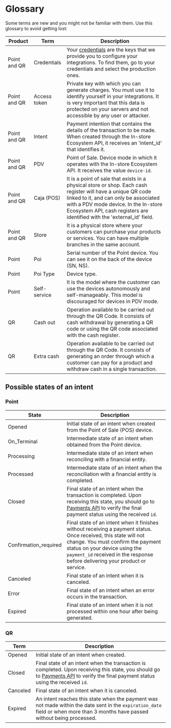 # Glossary

Some terms are new and you might not be familiar with them. Use this glossary to avoid getting lost:

| Product         | Term             | Description                                                                                                                                                                                    |
|-----------------|------------------|------------------------------------------------------------------------------------------------------------------------------------------------------------------------------------------------|
| Point and QR    | Credentials      | Your [credentials](/developers/en/docs/checkout-pro/additional-content/your-integrations/credentials) are the keys that we provide you to configure your integrations. To find them, go to your credentials and select the production ones.                                     |
| Point and QR    | Access token     | Private key with which you can generate charges. You must use it to identify yourself in your integrations. It is very important that this data is protected on your servers and not accessible by any user or attacker.                 |
| Point and QR    | Intent           | Payment intention that contains the details of the transaction to be made. When created through the In-store Ecosystem API, it receives an 'intent_id' that identifies it.                  |
| Point and QR    | PDV              | Point of Sale. Device mode in which it operates with the In-store Ecosystem API. It receives the value `device-id`.                                                                           |
| Point and QR    | Caja (POS)       | It is a point of sale that exists in a physical store or shop. Each cash register will have a unique QR code linked to it, and can only be associated with a PDV mode device. In the In-store Ecosystem API, cash registers are identified with the 'external_id' field. |
| Point and QR    |  Store   | It is a physical store where your customers can purchase your products or services. You can have multiple branches in the same account.                                                        |
| Point           | Poi              | Serial number of the Point device. You can see it on the back of the device (SN, NS).                                                                                                           |
| Point           | Poi Type         | Device type.                                                                                                                                                                                   |
| Point           | Self-service     | It is the model where the customer can use the devices autonomously and self-manageably. This model is discouraged for devices in PDV mode.                  |
| QR              | Cash out         | Operation available to be carried out through the QR Code. It consists of cash withdrawal by generating a QR code or using the QR code associated with the cash register.                     |
| QR              | Extra cash       | Operation available to be carried out through the QR Code. It consists of generating an order through which a customer can pay for a product and withdraw cash in a single transaction.      |

## Possible states of an intent

### Point

| State | Description |
|---|---|
| Opened | Initial state of an intent when created from the Point of Sale (POS) device. |
| On_Terminal | Intermediate state of an intent when obtained from the Point device. |
| Processing | Intermediate state of an intent when reconciling with a financial entity. |
| Processed | Intermediate state of an intent when the reconciliation with a financial entity is completed. |
| Closed | Final state of an intent when the transaction is completed. Upon receiving this state, you should go to [Payments API](/developers/en/reference/payments/_payments_search/get) to verify the final payment status using the received `id`. |
| Confirmation_required | Final state of an intent when it finishes without receiving a payment status. Once received, this state will not change. You must confirm the payment status on your device using the `payment_id` received in the response before delivering your product or service. |
| Canceled | Final state of an intent when it is canceled. |
| Error | Final state of an intent when an error occurs in the transaction. |
| Expired | Final state of an intent when it is not processed within one hour after being generated. |

### QR

| Term | Description |
|---|---|
| Opened | Initial state of an intent when created. |
| Closed | Final state of an intent when the transaction is completed. Upon receiving this state, you should go to [Payments API](/developers/en/reference/payments/_payments_search/get) to verify the final payment status using the received `id`. |
| Canceled | Final state of an intent when it is canceled. |
| Expired | An intent reaches this state when the payment was not made within the date sent in the `expiration_date` field or when more than 3 months have passed without being processed. |


